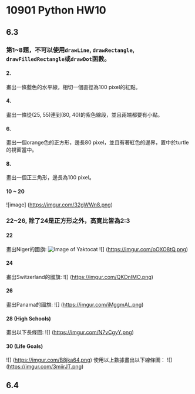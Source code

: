 # 10901 Python HW10

## 6.3
### 第1~8題，不可以使用`drawLine`, `drawRectangle`, `drawFilledRectangle`或`drawDot`函數。

#### 2.
畫出一條藍色的水平線，相切一個直徑為100 pixel的紅點。

#### 4.
畫出一條從(25, 55)連到(80, 40)的紫色線段，並且兩端都要有小點。

#### 6.
畫出一個orange色的正方形，邊長80 pixel，並且有著紅色的邊界，置中於turtle的視窗當中。

#### 8.
畫出一個正三角形，邊長為100 pixel。

#### 10 ~ 20
![image] (https://imgur.com/32gWWn8.png)

### 22~26, 除了24是正方形之外，高寛比皆為2:3
#### 22
畫出Niger的國旗:
![Image of Yaktocat](https://octodex.github.com/images/yaktocat.png)
![] (https://imgur.com/oOXO8tQ.png)

#### 24
畫出Switzerland的國旗:
![] (https://imgur.com/QKDnIMO.png)

#### 26
畫出Panama的國旗:
![] (https://imgur.com/iMggmAL.png)

#### 28 (High Schools)
畫出以下長條圖:
![] (https://imgur.com/N7vCgyY.png)

#### 30 (Life Goals)
![] (https://imgur.com/B8jka64.png)
使用以上數據畫出以下線條圖：
![] (https://imgur.com/3miirJT.png)



## 6.4
